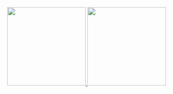 
<!--

### Hi there 👋

**devDougie/devDougie** is a ✨ _special_ ✨ repository because its `README.md` (this file) appears on your GitHub profile.

Here are some ideas to get you started:

- 🔭 I’m currently working on ...
- 🌱 I’m currently learning ...
- 👯 I’m looking to collaborate on ...
- 🤔 I’m looking for help with ...
- 💬 Ask me about ...
- 📫 How to reach me: ...
- 😄 Pronouns: ...
- ⚡ Fun fact: ...

![Douglas Venancio's GitHub stats](https://github-readme-stats.vercel.app/api?username=devDougie&show_icons=true&theme=github_dark)

[![Top Langs](https://github-readme-stats.vercel.app/api/top-langs/?username=devDougie&layout=compact)](https://github.com/devDougie/github-readme-stats)

-->

<div align="center">

  <a href="https://github.com/devDougie">
  <img height="180em" src="https://github-readme-stats.vercel.app/api?username=devDougie&show_icons=true&theme=dracula&include_all_commits=true&count_private=true"/>
  <img height="180em" src="https://github-readme-stats.vercel.app/api/top-langs/?username=devDougie&layout=compact&langs_count=7&theme=github_dark"/>

</div>
